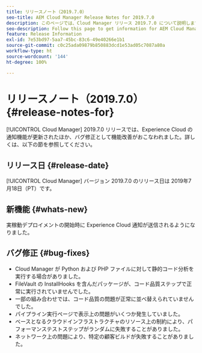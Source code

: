 ```yaml
---
title: リリースノート（2019.7.0）
seo-title: AEM Cloud Manager Release Notes for 2019.7.0
description: このページでは、Cloud Manager リリース 2019.7.0 について説明します。
seo-description: Follow this page to get information for AEM Cloud Manager Release 2019.7.0.
feature: Release Information
exl-id: 7e53bd97-5aa7-45bc-83c6-49e40266e1b1
source-git-commit: c0c25ada09879b850883dcd1e53ad05c7087a80a
workflow-type: ht
source-wordcount: '144'
ht-degree: 100%

---
```


# リリースノート（2019.7.0） {#release-notes-for}

[!UICONTROL Cloud Manager] 2019.7.0 リリースでは、Experience Cloud の通知機能が更新されたほか、バグ修正として機能改善がおこなわれました。詳しくは、以下の節を参照してください。

## リリース日 {#release-date}

[!UICONTROL Cloud Manager] バージョン 2019.7.0 のリリース日は 2019年7月18日（PT）です。

## 新機能 {#whats-new}

実稼動デプロイメントの開始時に Experience Cloud 通知が送信されるようになりました。

## バグ修正 {#bug-fixes}

* Cloud Manager が Python および PHP ファイルに対して静的コード分析を実行する場合がありました。
* FileVault の InstallHooks を含んだパッケージが、コード品質ステップで正常に実行されていませんでした。
* 一部の組み合わせでは、コード品質の問題が正常に並べ替えられていませんでした。
* パイプライン実行ページで表示上の問題がいくつか発生していました。
* ベースとなるクラウドインフラストラクチャのリソース上の制約により、パフォーマンステストステップがランダムに失敗することがありました。
* ネットワーク上の問題により、特定の顧客ビルドが失敗することがありました。
